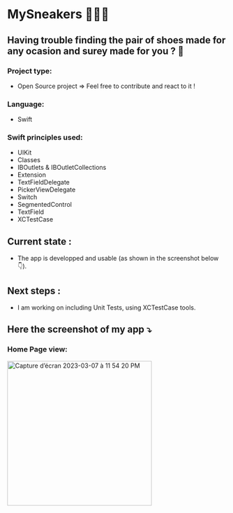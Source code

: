 #  MySneakers 👟👠👞

## Having trouble finding the pair of shoes made for any ocasion and surey made for you ? 🤔

### Project type:
- Open Source project => Feel free to contribute and react to it !

### Language:
- Swift

### Swift principles used:
- UIKit
- Classes
- IBOutlets & IBOutletCollections
- Extension
- TextFieldDelegate
- PickerViewDelegate
- Switch
- SegmentedControl
- TextField
- XCTestCase

## Current state :
- The app is developped and usable (as shown in the screenshot below👇).

## Next steps :
- I am working on including Unit Tests, using XCTestCase tools.

## Here the screenshot of my app ⤵️

### Home Page view:

<img width="331" alt="Capture d’écran 2023-03-07 à 11 54 20 PM" src="https://user-images.githubusercontent.com/61510923/223572751-6e1ae385-1504-467e-8ae3-cc76bb1c10ce.png">
